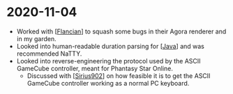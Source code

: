 # 2020-11-04

- Worked with [[Flancian]] to squash some bugs in their Agora renderer and in
  my garden.
- Looked into human-readable duration parsing for [[Java]] and was recommended
  NaTTY.
- Looked into reverse-engineering the protocol used by the ASCII GameCube
  controller, meant for Phantasy Star Online.
  - Discussed with [[Sirius902]] on how feasible it is to get the ASCII
    GameCube controller working as a normal PC keyboard.

[//begin]: # "Autogenerated link references for markdown compatibility"
[Flancian]: ..\flancian "Flancian"
[Java]: ..\java "Java"
[Sirius902]: ..\sirius902 "Sirius902"
[//end]: # "Autogenerated link references"
